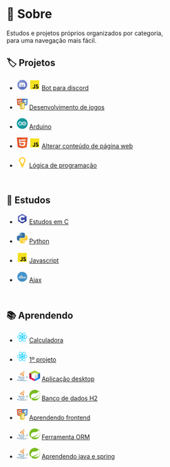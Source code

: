 # :book: Sobre
Estudos e projetos próprios organizados por categoria, <br>
para uma navegação mais fácil.
## :label: Projetos
- <img src="https://github.com/Nerd0000/Estudos/blob/master/config/discord.png" height="25" width="25"></img>
<img src="https://github.com/Nerd0000/Estudos/blob/master/config/javascript.png" height="25" width="25"></img>
<a href="https://github.com/Nerd0000/Player-discord-bot"> Bot para discord</a>
<br> <br>
- <img src="https://github.com/Nerd0000/Estudos/blob/master/config/web.png" height="25" width="25"></img>
<a href="https://github.com/Nerd0000/Desenvolvimento-de-jogos"> Desenvolvimento de jogos</a>
<br> <br>
- <img src="https://github.com/Nerd0000/Estudos/blob/master/config/arduino.png" height="25" width="25"></img>
<a href="https://github.com/Nerd0000/Arduino"> Arduino</a>
<br> <br>
- <img src="https://github.com/Nerd0000/Estudos/blob/master/config/html5.png" height="25" width="25"></img>
<img src="https://github.com/Nerd0000/Estudos/blob/master/config/javascript.png" height="25" width="25"></img>
<a href="https://github.com/Nerd0000/Mudar-layout-HTML"> Alterar conteúdo de página web</a>
<br> <br>
- <img src="https://github.com/Nerd0000/Estudos/blob/master/config/portugol.png" height="25" width="25"></img>
<a href="https://github.com/Nerd0000/Logica-com-Portugol"> Lógica de programação</a>
<br>

## :scroll: Estudos
- <img src="https://github.com/Nerd0000/Estudos/blob/master/config/c.png" height="25" width="25"></img>
<a href="https://github.com/Nerd0000/Estudos-em-C"> Estudos em C</a>
<br> <br>
- <img src="https://github.com/Nerd0000/Estudos/blob/master/config/python.png" height="25" width="25"></img>
<a href="https://github.com/Nerd0000/Aprendendo-python"> Python</a>
<br> <br>
- <img src="https://github.com/Nerd0000/Estudos/blob/master/config/javascript.png" height="25" width="25"></img>
<a href="https://github.com/Nerd0000/Estudos-em-Javascript"> Javascript</a>
<br> <br>
- <img src="https://github.com/Nerd0000/Estudos/blob/master/config/ajax.png" height="25" width="25"></img>
<a href="https://github.com/Nerd0000/Ajax"> Ajax</a>
<br>

## :books: Aprendendo
- <img src="https://github.com/Nerd0000/Estudos/blob/master/config/reactjs.png" height="25" width="25"></img>
<a href="https://github.com/Nerd0000/Calculadora-ReactJs"> Calculadora</a>
<br> <br>
- <img src="https://github.com/Nerd0000/Estudos/blob/master/config/reactjs.png" height="25" width="25"></img>
<a href="https://github.com/Nerd0000/Aprendendo-ReactJs"> 1º projeto</a>
<br> <br>
- <img src="https://github.com/Nerd0000/Estudos/blob/master/config/java.png" height="25" width="25"></img>
<img src="https://github.com/Nerd0000/Estudos/blob/master/config/netbeans.png" height="25" width="25"></img>
<a href="https://github.com/Nerd0000/Java-desktop"> Aplicação desktop</a>
<br> <br>
- <img src="https://github.com/Nerd0000/Estudos/blob/master/config/java.png" height="25" width="25"></img>
<img src="https://github.com/Nerd0000/Estudos/blob/master/config/spring.png" height="25" width="25"></img>
<a href="https://github.com/Nerd0000/Java-desktop"> Banco de dados H2</a>
<br> <br>
- <img src="https://github.com/Nerd0000/Estudos/blob/master/config/web.png" height="25" width="25"></img>
<a href="https://github.com/Nerd0000/Aprendendo-frontend"> Aprendendo frontend</a>
<br> <br>
- <img src="https://github.com/Nerd0000/Estudos/blob/master/config/java.png" height="25" width="25"></img>
<img src="https://github.com/Nerd0000/Estudos/blob/master/config/spring.png" height="25" width="25"></img>
<a href="https://github.com/Nerd0000/Ferramenta-ORM"> Ferramenta ORM</a>
<br> <br>
- <img src="https://github.com/Nerd0000/Estudos/blob/master/config/java.png" height="25" width="25"></img>
<img src="https://github.com/Nerd0000/Estudos/blob/master/config/spring.png" height="25" width="25"></img>
<a href="https://github.com/Nerd0000/Aprendendo-Java-e-Spring"> Aprendendo java e spring</a>
